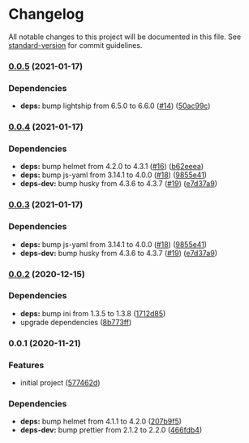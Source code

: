 # Changelog

All notable changes to this project will be documented in this file. See [standard-version](https://github.com/conventional-changelog/standard-version) for commit guidelines.

### [0.0.5](https://github.com/hckhanh/polka-spa/compare/v0.0.4...v0.0.5) (2021-01-17)


### Dependencies

* **deps:** bump lightship from 6.5.0 to 6.6.0 ([#14](https://github.com/hckhanh/polka-spa/issues/14)) ([50ac99c](https://github.com/hckhanh/polka-spa/commit/50ac99c60fab0ac7211dc7a6cb472f58e117241a))

### [0.0.4](https://github.com/hckhanh/polka-spa/compare/v0.0.2...v0.0.4) (2021-01-17)


### Dependencies

* **deps:** bump helmet from 4.2.0 to 4.3.1 ([#16](https://github.com/hckhanh/polka-spa/issues/16)) ([b62eeea](https://github.com/hckhanh/polka-spa/commit/b62eeeae7981af6c6b6943fde6eeb1f320029942))
* **deps:** bump js-yaml from 3.14.1 to 4.0.0 ([#18](https://github.com/hckhanh/polka-spa/issues/18)) ([9855e41](https://github.com/hckhanh/polka-spa/commit/9855e419f4abcd29204e4c2e96f41ac15cf382f3))
* **deps-dev:** bump husky from 4.3.6 to 4.3.7 ([#19](https://github.com/hckhanh/polka-spa/issues/19)) ([e7d37a9](https://github.com/hckhanh/polka-spa/commit/e7d37a9e36badf9f5f7e6b7303cf83df98fb9cb7))

### [0.0.3](https://github.com/hckhanh/polka-spa/compare/v0.0.2...v0.0.3) (2021-01-17)


### Dependencies

* **deps:** bump js-yaml from 3.14.1 to 4.0.0 ([#18](https://github.com/hckhanh/polka-spa/issues/18)) ([9855e41](https://github.com/hckhanh/polka-spa/commit/9855e419f4abcd29204e4c2e96f41ac15cf382f3))
* **deps-dev:** bump husky from 4.3.6 to 4.3.7 ([#19](https://github.com/hckhanh/polka-spa/issues/19)) ([e7d37a9](https://github.com/hckhanh/polka-spa/commit/e7d37a9e36badf9f5f7e6b7303cf83df98fb9cb7))

### [0.0.2](https://github.com/hckhanh/polka-spa/compare/v0.0.1...v0.0.2) (2020-12-15)


### Dependencies

* **deps:** bump ini from 1.3.5 to 1.3.8 ([1712d85](https://github.com/hckhanh/polka-spa/commit/1712d85569622a198ee5700899e71a1d6c1a1f97))
* upgrade dependencies ([8b773ff](https://github.com/hckhanh/polka-spa/commit/8b773ff63606ca3e9c1b21a42a86a3dad119c470))

### 0.0.1 (2020-11-21)


### Features

* initial project ([577462d](https://github.com/hckhanh/polka-spa/commit/577462ddf6cc429fbf6a61c762f3e54fd6d54e9c))


### Dependencies

* **deps:** bump helmet from 4.1.1 to 4.2.0 ([207b9f5](https://github.com/hckhanh/polka-spa/commit/207b9f53e8f8a8c819921c2b59aad6f540fb1a5c))
* **deps-dev:** bump prettier from 2.1.2 to 2.2.0 ([466fdb4](https://github.com/hckhanh/polka-spa/commit/466fdb456032e6b100e0276e92cfed85b020a611))
